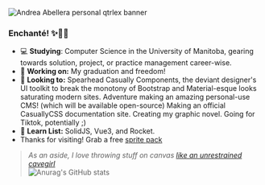 ![Andrea Abellera personal qtrlex banner](https://github.com/andreaabellera/qtrlex/blob/main/public/casuallydev_banner.png)
### Enchanté! ✨👋🏼
- 💻 **Studying**: Computer Science in the University of Manitoba, gearing towards solution, project, or practice management career-wise.
- 🔭 **Working on:** My graduation and freedom!
- 🌿 **Looking to:** Spearhead Casually Components, the deviant designer's UI toolkit to break the monotony of Bootstrap and Material-esque looks saturating modern sites. Adventure making an amazing personal-use CMS! (which will be available open-source) Making an official CasuallyCSS documentation site. Creating my graphic novel. Going for Tiktok, potentially ;)  
- 🌱 **Learn List:** SolidJS, Vue3, and Rocket.
- Thanks for visiting! Grab a free [sprite pack](https://github.com/andreaabellera/CC-Assets-and-Sprite-Packs) 
> *As an aside, I love throwing stuff on canvas [like an unrestrained cavegirl](https://www.instagram.com/aviagulcas/)*  
![Anurag's GitHub stats](https://github-readme-stats.vercel.app/api?username=andreaabellera&show_icons=true&theme=transparent)
